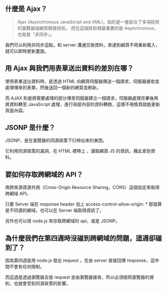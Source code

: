 ## 什麼是 Ajax？
> Ajax (Asynchronous JavaScript and XML)，指的是一套綜合了多項技術的瀏覽器端網頁開發技術。
> 而在這個技術裡最重要的是 Asynchronous，也就是「非同步」。

我們可以利用非同步這點，和 server 溝通交換資料，來達到網頁不用重新載入，就可以即時更新畫面。


## 用 Ajax 與我們用表單送出資料的差別在哪？
使用表單送出資料時，是透過 HTML 向網頁伺服器傳送一個請求，伺服器接收並處理傳來的表單，然後送回一個新的網頁並刷新。

而 AJAX 則是將需要處理的部分傳至伺服器建立一個請求，伺服器處理完畢後再將資料轉至 JavaScript 處理，進行局部內容的資料轉換，這樣不用換頁就能更新頁面內容。


## JSONP 是什麼？
JSONP，是在瀏覽器的同源政策下衍伸出來的東西。

它利用同源政策的漏洞，在 HTML 裡帶上 <script src = "要 GET 資料的網域名稱"></script> ，讀取網頁 JS 的資訊，藉此拿到資料。


## 要如何存取跨網域的 API？
用跨來源資源共用（Cross-Origin Resource Sharing，CORS）這個協定來取得跨網域 API。

只要 Server 端在 response header 加上 access-control-allow-origin: * 那就算是不同源的網域，也可以在 Server 端取得資訊了。

另外也可以用 node.js 來存取跨網域的 api，或是 JSONP。


## 為什麼我們在第四週時沒碰到跨網域的問題，這週卻碰到了？
因為第四週是用 node.js 發出 request ，在由 server 直接回傳 response，這中間不會有任何限制。

而這週是透過瀏覽器去發 request 並由瀏覽器接收，所以必須按照瀏覽器的規則，也就會受到同源政策的影響。
